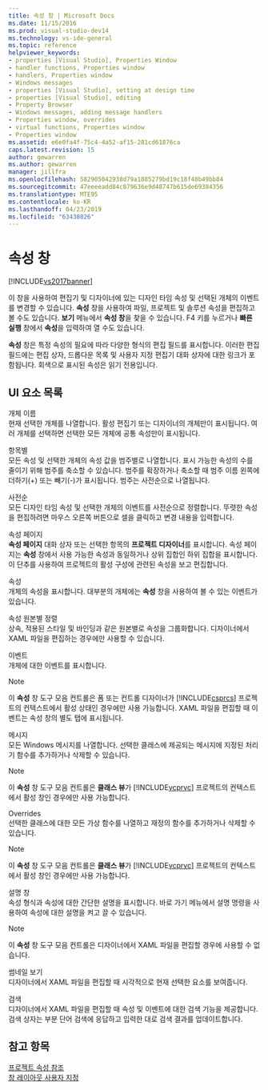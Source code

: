 ```yaml
---
title: 속성 창 | Microsoft Docs
ms.date: 11/15/2016
ms.prod: visual-studio-dev14
ms.technology: vs-ide-general
ms.topic: reference
helpviewer_keywords:
- properties [Visual Studio], Properties Window
- handler functions, Properties window
- handlers, Properties window
- Windows messages
- properties [Visual Studio], setting at design time
- properties [Visual Studio], editing
- Property Browser
- Windows messages, adding message handlers
- Properties window, overrides
- virtual functions, Properties window
- Properties window
ms.assetid: e6e0fa4f-75c4-4a52-af15-281cd61876ca
caps.latest.revision: 15
author: gewarren
ms.author: gewarren
manager: jillfra
ms.openlocfilehash: 582905042938d79a1885279bd19c18f48b49bb84
ms.sourcegitcommit: 47eeeeadd84c879636e9d48747b615de69384356
ms.translationtype: MTE95
ms.contentlocale: ko-KR
ms.lasthandoff: 04/23/2019
ms.locfileid: "63438026"
---
```

# <a name="properties-window"></a>속성 창
[!INCLUDE[vs2017banner](../../includes/vs2017banner.md)]

이 창을 사용하여 편집기 및 디자이너에 있는 디자인 타임 속성 및 선택된 개체의 이벤트를 변경할 수 있습니다. **속성** 창을 사용하여 파일, 프로젝트 및 솔루션 속성을 편집하고 볼 수도 있습니다. **보기** 메뉴에서 **속성 창**을 찾을 수 있습니다. F4 키를 누르거나 **빠른 실행** 창에서 **속성**을 입력하여 열 수도 있습니다.  
  
 **속성** 창은 특정 속성의 필요에 따라 다양한 형식의 편집 필드를 표시합니다. 이러한 편집 필드에는 편집 상자, 드롭다운 목록 및 사용자 지정 편집기 대화 상자에 대한 링크가 포함됩니다. 회색으로 표시된 속성은 읽기 전용입니다.  
  
## <a name="uielement-list"></a>UI 요소 목록  
 개체 이름  
 현재 선택한 개체를 나열합니다. 활성 편집기 또는 디자이너의 개체만이 표시됩니다. 여러 개체를 선택하면 선택한 모든 개체에 공통 속성만이 표시됩니다.  
  
 항목별  
 모든 속성 및 선택한 개체의 속성 값을 범주별로 나열합니다. 표시 가능한 속성의 수를 줄이기 위해 범주를 축소할 수 있습니다. 범주를 확장하거나 축소할 때 범주 이름 왼쪽에 더하기(+) 또는 빼기(-)가 표시됩니다. 범주는 사전순으로 나열됩니다.  
  
 사전순  
 모든 디자인 타임 속성 및 선택한 개체의 이벤트를 사전순으로 정렬합니다. 뚜렷한 속성을 편집하려면 마우스 오른쪽 버튼으로 셀을 클릭하고 변경 내용을 입력합니다.  
  
 속성 페이지  
 **속성 페이지** 대화 상자 또는 선택한 항목의 **프로젝트 디자이너**를 표시합니다. 속성 페이지는 **속성** 창에서 사용 가능한 속성과 동일하거나 상위 집합인 하위 집합을 표시합니다. 이 단추를 사용하여 프로젝트의 활성 구성에 관련된 속성을 보고 편집합니다.  
  
 속성  
 개체의 속성을 표시합니다. 대부분의 개체에는 **속성** 창을 사용하여 볼 수 있는 이벤트가 있습니다.  
  
 속성 원본별 정렬  
 상속, 적용된 스타일 및 바인딩과 같은 원본별로 속성을 그룹화합니다. 디자이너에서 XAML 파일을 편집하는 경우에만 사용할 수 있습니다.  
  
 이벤트  
 개체에 대한 이벤트를 표시합니다.  
  
> [!NOTE]
> 이 **속성** 창 도구 모음 컨트롤은 폼 또는 컨트롤 디자이너가 [!INCLUDE[csprcs](../../includes/csprcs-md.md)] 프로젝트의 컨텍스트에서 활성 상태인 경우에만 사용 가능합니다. XAML 파일을 편집할 때 이벤트는 속성 창의 별도 탭에 표시됩니다.  
  
 메시지  
 모든 Windows 메시지를 나열합니다. 선택한 클래스에 제공되는 메시지에 지정된 처리기 함수를 추가하거나 삭제할 수 있습니다.  
  
> [!NOTE]
> 이 **속성** 창 도구 모음 컨트롤은 **클래스 뷰**가 [!INCLUDE[vcprvc](../../includes/vcprvc-md.md)] 프로젝트의 컨텍스트에서 활성 창인 경우에만 사용 가능합니다.  
  
 Overrides  
 선택한 클래스에 대한 모든 가상 함수를 나열하고 재정의 함수를 추가하거나 삭제할 수 있습니다.  
  
> [!NOTE]
> 이 **속성** 창 도구 모음 컨트롤은 **클래스 뷰**가 [!INCLUDE[vcprvc](../../includes/vcprvc-md.md)] 프로젝트의 컨텍스트에서 활성 창인 경우에만 사용 가능합니다.  
  
 설명 창  
 속성 형식과 속성에 대한 간단한 설명을 표시합니다. 바로 가기 메뉴에서 설명 명령을 사용하여 속성에 대한 설명을 켜고 끌 수 있습니다.  
  
> [!NOTE]
> 이 **속성** 창 도구 모음 컨트롤은 디자이너에서 XAML 파일을 편집할 경우에 사용할 수 없습니다.  
  
 썸네일 보기  
 디자이너에서 XAML 파일을 편집할 때 시각적으로 현재 선택한 요소를 보여줍니다.  
  
 검색  
 디자이너에서 XAML 파일을 편집할 때 속성 및 이벤트에 대한 검색 기능을 제공합니다. 검색 상자는 부분 단어 검색에 응답하고 입력한 대로 검색 결과를 업데이트합니다.  
  
## <a name="see-also"></a>참고 항목  
 [프로젝트 속성 참조](../../ide/reference/project-properties-reference.md)   
 [창 레이아웃 사용자 지정](../../ide/customizing-window-layouts-in-visual-studio.md)
